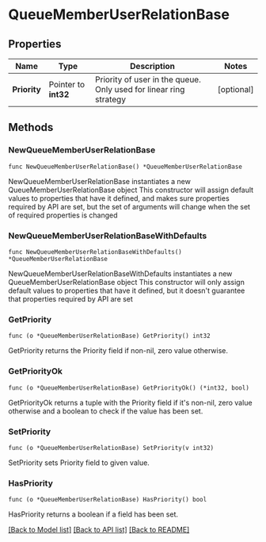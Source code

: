 # QueueMemberUserRelationBase

## Properties

Name | Type | Description | Notes
------------ | ------------- | ------------- | -------------
**Priority** | Pointer to **int32** | Priority of user in the queue. Only used for linear ring strategy | [optional]

## Methods

### NewQueueMemberUserRelationBase

`func NewQueueMemberUserRelationBase() *QueueMemberUserRelationBase`

NewQueueMemberUserRelationBase instantiates a new QueueMemberUserRelationBase object
This constructor will assign default values to properties that have it defined,
and makes sure properties required by API are set, but the set of arguments
will change when the set of required properties is changed

### NewQueueMemberUserRelationBaseWithDefaults

`func NewQueueMemberUserRelationBaseWithDefaults() *QueueMemberUserRelationBase`

NewQueueMemberUserRelationBaseWithDefaults instantiates a new QueueMemberUserRelationBase object
This constructor will only assign default values to properties that have it defined,
but it doesn't guarantee that properties required by API are set

### GetPriority

`func (o *QueueMemberUserRelationBase) GetPriority() int32`

GetPriority returns the Priority field if non-nil, zero value otherwise.

### GetPriorityOk

`func (o *QueueMemberUserRelationBase) GetPriorityOk() (*int32, bool)`

GetPriorityOk returns a tuple with the Priority field if it's non-nil, zero value otherwise
and a boolean to check if the value has been set.

### SetPriority

`func (o *QueueMemberUserRelationBase) SetPriority(v int32)`

SetPriority sets Priority field to given value.

### HasPriority

`func (o *QueueMemberUserRelationBase) HasPriority() bool`

HasPriority returns a boolean if a field has been set.

[[Back to Model list]](../README.md#documentation-for-models) [[Back to API list]](../README.md#documentation-for-api-endpoints) [[Back to README]](../README.md)
